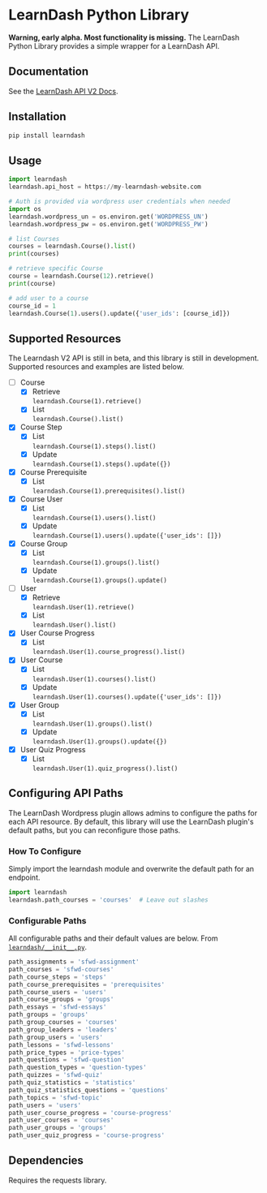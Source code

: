 # LearnDash Python Library

**Warning, early alpha. Most functionality is missing.** The LearnDash Python Library provides a simple wrapper for a LearnDash API.

## Documentation

See the [LearnDash API V2 Docs](https://developers.learndash.com/rest-api/v2/).

## Installation

```bash
pip install learndash
```

## Usage

```python
import learndash
learndash.api_host = https://my-learndash-website.com

# Auth is provided via wordpress user credentials when needed
import os
learndash.wordpress_un = os.environ.get('WORDPRESS_UN')
learndash.wordpress_pw = os.environ.get('WORDPRESS_PW')

# list Courses
courses = learndash.Course().list()
print(courses)

# retrieve specific Course
course = learndash.Course(12).retrieve()
print(course)

# add user to a course
course_id = 1
learndash.Course(1).users().update({'user_ids': [course_id]})
```

## Supported Resources

The Learndash V2 API is still in beta, and this library is still in development. Supported resources and examples are listed below.

- [ ] Course
    - [x] Retrieve    
    `learndash.Course(1).retrieve()`
    - [x] List    
    `learndash.Course().list()`
- [x] Course Step
    - [x] List    
    `learndash.Course(1).steps().list()`
    - [x] Update    
    `learndash.Course(1).steps().update({})`
- [x] Course Prerequisite
    - [x] List    
    `learndash.Course(1).prerequisites().list()`
- [x] Course User
    - [x] List    
    `learndash.Course(1).users().list()`
    - [x] Update    
    `learndash.Course(1).users().update({'user_ids': []})`
- [x] Course Group
    - [x] List    
    `learndash.Course(1).groups().list()`
    - [x] Update    
    `learndash.Course(1).groups().update()`
- [ ] User
    - [x] Retrieve    
    `learndash.User(1).retrieve()`
    - [x] List    
    `learndash.User().list()`
- [x] User Course Progress
    - [x] List    
    `learndash.User(1).course_progress().list()`
- [x] User Course
    - [x] List    
    `learndash.User(1).courses().list()`
    - [x] Update    
    `learndash.User(1).courses().update({'user_ids': []})`
- [x] User Group
    - [x] List    
    `learndash.User(1).groups().list()`
    - [x] Update    
    `learndash.User(1).groups().update({})`
- [x] User Quiz Progress
    - [x] List    
    `learndash.User(1).quiz_progress().list()`

## Configuring API Paths

The LearnDash Wordpress plugin allows admins to configure the paths for each API resource. By default, this library will use the LearnDash plugin's default paths, but you can reconfigure those paths.

### How To Configure

Simply import the learndash module and overwrite the default path for an endpoint.

```python
import learndash
learndash.path_courses = 'courses'  # Leave out slashes
```

### Configurable Paths

All configurable paths and their default values are below. From [`learndash/__init__.py`](/src/learndash/__init__.py).

```python
path_assignments = 'sfwd-assignment'
path_courses = 'sfwd-courses'
path_course_steps = 'steps'
path_course_prerequisites = 'prerequisites'
path_course_users = 'users'
path_course_groups = 'groups'
path_essays = 'sfwd-essays'
path_groups = 'groups'
path_group_courses = 'courses'
path_group_leaders = 'leaders'
path_group_users = 'users'
path_lessons = 'sfwd-lessons'
path_price_types = 'price-types'
path_questions = 'sfwd-question'
path_question_types = 'question-types'
path_quizzes = 'sfwd-quiz'
path_quiz_statistics = 'statistics'
path_quiz_statistics_questions = 'questions'
path_topics = 'sfwd-topic'
path_users = 'users'
path_user_course_progress = 'course-progress'
path_user_courses = 'courses'
path_user_groups = 'groups'
path_user_quiz_progress = 'course-progress'
```

## Dependencies

Requires the requests library.
